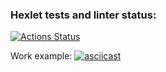 ### Hexlet tests and linter status:
[![Actions Status](https://github.com/Aleksey-Onuchin/python-project-50/workflows/hexlet-check/badge.svg)](https://github.com/Aleksey-Onuchin/python-project-50/actions)

Work example:
[![asciicast](https://asciinema.org/a/9PRY0AktZ5z1McBmdbFWc6ZPq.svg)](https://asciinema.org/a/9PRY0AktZ5z1McBmdbFWc6ZPq)